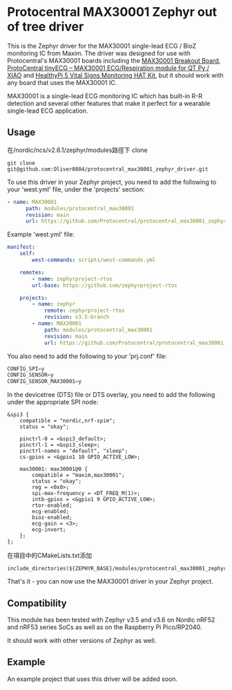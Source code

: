 # Protocentral MAX30001 Zephyr out of tree driver

This is the Zephyr driver for the MAX30001 single-lead ECG / BioZ monitoring IC from Maxim. The driver was designed for use with Protocentral's MAX30001 boards including the [MAX30001 Breakout Board](https://protocentral.com/product/protocentral-max30001/), [ProtoCentral tinyECG – MAX30001 ECG/Respiration module for QT Py / XIAO](https://protocentral.com/product/protocentral-tinyecg-max30001-ecg-respiration-module-for-qt-py-xiao/) and [HealthyPi 5 Vital Signs Monitoring HAT Kit](https://protocentral.com/product/healthypi-5-vital-signs-monitoring-hat-kit/), but it should work with any board that uses the MAX30001 IC.

MAX30001 is a single-lead ECG monitoring IC which has built-in R-R detection and several other features that make it perfect for a wearable single-lead ECG application.

## Usage
在/nordic/ncs/v2.6.1/zephyr/modules路徑下 clone 
```
git clone git@github.com:Oliver0804/protocentral_max30001_zephyr_driver.git
```

To use this driver in your Zephyr project, you need to add the following to your 'west.yml' file, under the 'projects' section:

```yaml
- name: MAX30001
      path: modules/protocentral_max30001
      revision: main
      url: https://github.com/Protocentral/protocentral_max30001_zephyr_driver
```

Example 'west.yml' file:

```yaml
manifest:
    self:
        west-commands: scripts/west-commands.yml

    remotes:
        - name: zephyrproject-rtos
        url-base: https://github.com/zephyrproject-rtos

    projects:
        - name: zephyr
            remote: zephyrproject-rtos
            revision: v3.5-branch
        - name: MAX30001
            path: modules/protocentral_max30001
            revision: main
            url: https://github.com/Protocentral/protocentral_max30001_zephyr_driver
```

You also need to add the following to your 'prj.conf' file:

```c
CONFIG_SPI=y
CONFIG_SENSOR=y
CONFIG_SENSOR_MAX30001=y
```

In the devicetree (DTS) file or DTS overlay, you need to add the following under the appropriate SPI node:

```
&spi3 {
	compatible = "nordic,nrf-spim";
	status = "okay";

	pinctrl-0 = <&spi3_default>;
	pinctrl-1 = <&spi3_sleep>;
	pinctrl-names = "default", "sleep";
	cs-gpios = <&gpio1 10 GPIO_ACTIVE_LOW>;

    max30001: max30001@0 {
		compatible = "maxim,max30001";
		status = "okay";
		reg = <0x0>;
		spi-max-frequency = <DT_FREQ_M(1)>;
		intb-gpios = <&gpio1 9 GPIO_ACTIVE_LOW>;
		rtor-enabled;
		ecg-enabled;
		bioz-enabled;
		ecg-gain = <3>;
		ecg-invert;
	};
};
```

在項目中的CMakeLists.txt添加
```
include_directories(${ZEPHYR_BASE}/modules/protocentral_max30001_zephyr_driver/sensor/max30001)
```

That's it - you can now use the MAX30001 driver in your Zephyr project.

## Compatibility

This module has been tested with Zephyr v3.5 and v3.6 on Nordic nRF52 and nRF53 series SoCs as well as on the Raspberry Pi Pico/RP2040.

It should work with other versions of Zephyr as well.

## Example

An example project that uses this driver will be added soon.
